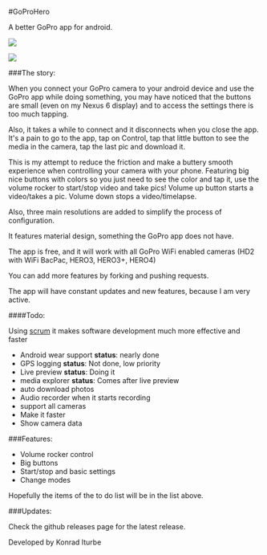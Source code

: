 #GoProHero 

A better GoPro app for android. 

![](http://i.imgur.com/oAnEbui.png)

![](http://i.imgur.com/iQIAGc7.png)

###The story: 

When you connect your GoPro camera to your android device and use the GoPro app while doing something, you may have noticed that the buttons are small (even on my Nexus 6 display) and to access the settings there is too much tapping.

Also, it takes a while to connect and it disconnects when you close the app. It's a pain to go to the app, tap on Control, tap that little button to see the media in the camera, tap the last pic and download it. 

This is my attempt to reduce the friction and make a buttery smooth experience when controlling your camera with your phone. Featuring big nice buttons with colors so you just need to see the color and tap it, use the volume rocker to start/stop video and take pics! Volume up button starts a video/takes a pic. Volume down stops a video/timelapse.

Also, three main resolutions are added to simplify the process of configuration.

It features material design, something the GoPro app does not have.

The app is free, and it will work with all GoPro WiFi enabled cameras (HD2 with WiFi BacPac, HERO3, HERO3+, HERO4)

You can add more features by forking and pushing requests.

The app will have constant updates and new features, because I am very active.

####Todo: 

Using [scrum](https://www.youtube.com/watch?v=oyVksFviJVE) it makes software development much more effective and faster

* Android wear support **status**: nearly done
* GPS logging **status**: Not done, low priority
* Live preview **status**: Doing it
* media explorer **status**: Comes after live preview
* auto download photos
* Audio recorder when it starts recording
* support all cameras 
* Make it faster 
* Show camera data

###Features: 

* Volume rocker control 
* Big buttons 
* Start/stop and basic settings 
* Change modes 

Hopefully the items of the to do list will be in the list above.

###Updates: 

Check the github releases page for the latest release.

Developed by Konrad Iturbe
